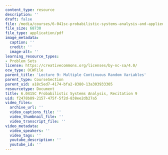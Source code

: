 ```yaml
---
content_type: resource
description: ''
draft: false
file: /media/courses/6-041sc-probabilistic-systems-analysis-and-applied-probability-fall-2013/f2478b892157475f5f2d838ee2db27a5_MIT6_041SCF13_rec09.pdf
file_size: 68730
file_type: application/pdf
image_metadata:
  caption: ''
  credit: ''
  image-alt: ''
learning_resource_types:
- Problem Sets
license: https://creativecommons.org/licenses/by-nc-sa/4.0/
ocw_type: OCWFile
parent_title: 'Lecture 9: Multiple Continuous Random Variables'
parent_type: CourseSection
parent_uid: a18c5ed7-4174-bfa2-8380-13a303933305
resourcetype: Document
title: 6.041SC Probabilistic Systems Analysis, Recitation 9
uid: f2478b89-2157-475f-5f2d-838ee2db27a5
video_files:
  archive_url: ''
  video_captions_file: ''
  video_thumbnail_file: ''
  video_transcript_file: ''
video_metadata:
  video_speakers: ''
  video_tags: ''
  youtube_description: ''
  youtube_id: ''
---
```

